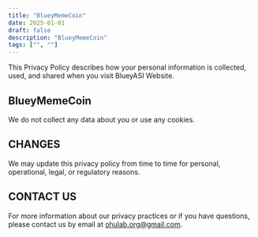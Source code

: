 ```yaml
---
title: "BlueyMemeCoin"
date: 2025-01-01
draft: false
description: "BlueyMemeCoin"
tags: ["", ""]
---
```

This Privacy Policy describes how your personal information is collected, used, and shared when you visit BlueyASI Website.

## BlueyMemeCoin

We do not collect any data about you or use any cookies.

## CHANGES

We may update this privacy policy from time to time for personal, operational, legal, or regulatory reasons.

## CONTACT US

For more information about our privacy practices or if you have questions, please contact us by email at ohulab.org@gmail.com.





























































































